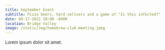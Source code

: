 ```yaml
---
title: September Event
subtitle: Pizza beers, hard seltzers and a game of "Is this infected?"
date: 09-17-2021 18:00 -0400
location: Bridge Valley
image: /static/img/homebrew-club-meeting.jpeg
---
```

Lorem ipsum dolor sit amet.